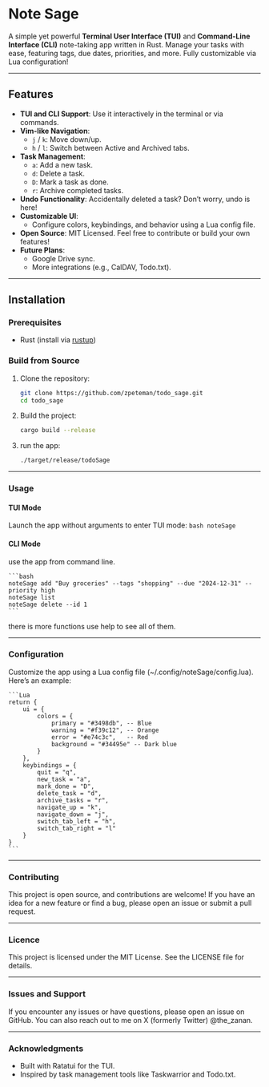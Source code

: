 # Note Sage

A simple yet powerful **Terminal User Interface (TUI)** and **Command-Line Interface (CLI)** note-taking app written in Rust. Manage your tasks with ease, featuring tags, due dates, priorities, and more. Fully customizable via Lua configuration!


---

## Features

- **TUI and CLI Support**: Use it interactively in the terminal or via commands.
- **Vim-like Navigation**:
  - `j` / `k`: Move down/up.
  - `h` / `l`: Switch between Active and Archived tabs.
- **Task Management**:
  - `a`: Add a new task.
  - `d`: Delete a task.
  - `D`: Mark a task as done.
  - `r`: Archive completed tasks.
- **Undo Functionality**: Accidentally deleted a task? Don’t worry, undo is here!
- **Customizable UI**:
  - Configure colors, keybindings, and behavior using a Lua config file.
- **Open Source**: MIT Licensed. Feel free to contribute or build your own features!
- **Future Plans**:
  - Google Drive sync.
  - More integrations (e.g., CalDAV, Todo.txt).

---

## Installation

### Prerequisites
- Rust (install via [rustup](https://rustup.rs/))

### Build from Source
1. Clone the repository:
   ```bash
   git clone https://github.com/zpeteman/todo_sage.git
   cd todo_sage
   ```
2. Build the project:
    ``` bash
    cargo build --release
    ```
3. run the app:
    ```bash
    ./target/release/todoSage
    ```
---

### Usage
#### TUI Mode

Launch the app without arguments to enter TUI mode:
    ```bash
    noteSage
    ```
#### CLI Mode

use the app from command line.

    ```bash
    noteSage add "Buy groceries" --tags "shopping" --due "2024-12-31" --priority high
    noteSage list
    noteSage delete --id 1
    ```
there is more functions use help to see all of them.

---
### Configuration
Customize the app using a Lua config file (~/.config/noteSage/config.lua). Here’s an example:

    ```Lua
    return {
        ui = {
            colors = {
                primary = "#3498db", -- Blue
                warning = "#f39c12", -- Orange
                error = "#e74c3c",   -- Red
                background = "#34495e" -- Dark blue
            }
        },
        keybindings = {
            quit = "q",
            new_task = "a",
            mark_done = "D",
            delete_task = "d",
            archive_tasks = "r",
            navigate_up = "k",
            navigate_down = "j",
            switch_tab_left = "h",
            switch_tab_right = "l"
        }
    }
    ```

---
### Contributing

This project is open source, and contributions are welcome! If you have an idea for a new feature or find a bug, please open an issue or submit a pull request.

---
### Licence

This project is licensed under the MIT License. See the LICENSE file for details.

---
### Issues and Support

If you encounter any issues or have questions, please open an issue on GitHub. You can also reach out to me on X (formerly Twitter) @the_zanan.

---
### Acknowledgments
 -  Built with Ratatui for the TUI.
 - Inspired by task management tools like Taskwarrior and Todo.txt.
